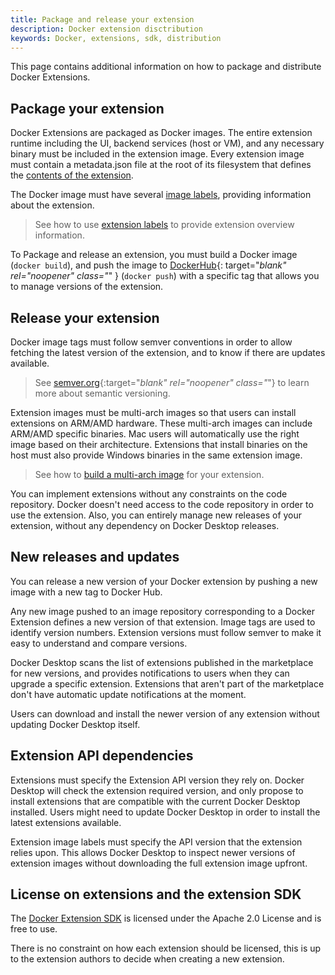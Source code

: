 ```yaml
---
title: Package and release your extension
description: Docker extension disctribution
keywords: Docker, extensions, sdk, distribution
---
```


This page contains additional information on how to package and distribute Docker Extensions.

## Package your extension

Docker Extensions are packaged as Docker images. The entire extension runtime including the UI, backend services (host or VM), and any necessary binary must be included in the extension image.
Every extension image must contain a metadata.json file at the root of its filesystem that defines the [contents of the extension](../architecture/metadata.md).

The Docker image must have several [image labels](labels.md), providing information about the extension.

> See how to use [extension labels](labels.md) to provide extension overview information.

To Package and release an extension, you must build a Docker image (`docker build`), and push the image to [DockerHub](https://hub.docker.com/){: target="_blank" rel="noopener" class="_" } (`docker push`) with a specific tag that allows you to manage versions of the extension.

## Release your extension

Docker image tags must follow semver conventions in order to allow fetching the latest version of the extension, and to know if there are updates available.

> See [semver.org](https://semver.org/){:target="_blank" rel="noopener" class="_"} to learn more about semantic versioning.

Extension images must be multi-arch images so that users can install extensions on ARM/AMD hardware. These multi-arch images can include ARM/AMD specific binaries. Mac users will automatically use the right image based on their architecture.
Extensions that install binaries on the host must also provide Windows binaries in the same extension image.

> See how to [build a multi-arch image](multi-arch.md) for your extension.

You can implement extensions without any constraints on the code repository. Docker doesn't need access to the code repository in order to use the extension. Also, you can entirely manage new releases of your extension, without any dependency on Docker Desktop releases.

## New releases and updates

You can release a new version of your Docker extension by pushing a new image with a new tag to Docker Hub.

Any new image pushed to an image repository corresponding to a Docker Extension defines a new version of that extension. Image tags are used to identify version numbers. Extension versions must follow semver to make it easy to understand and compare versions.

Docker Desktop scans the list of extensions published in the marketplace for new versions, and provides notifications to users when they can upgrade a specific extension. Extensions that aren't part of the marketplace don't have automatic update notifications at the moment.

Users can download and install the newer version of any extension without updating Docker Desktop itself.

## Extension API dependencies

Extensions must specify the Extension API version they rely on. Docker Desktop will check the extension required version, and only propose to install extensions that are compatible with the current Docker Desktop installed. Users might need to update Docker Desktop in order to install the latest extensions available.

Extension image labels must specify the API version that the extension relies upon. This allows Docker Desktop to inspect newer versions of extension images without downloading the full extension image upfront.

## License on extensions and the extension SDK

The [Docker Extension SDK](https://www.npmjs.com/package/@docker/extension-api-client) is licensed under the Apache 2.0 License and is free to use.

There is no constraint on how each extension should be licensed, this is up to the extension authors to decide when creating a new extension.
